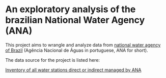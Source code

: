 # An exploratory analysis of the brazilian National Water Agency (ANA)

This project aims to wrangle and analyze data from [national water agency of Brazil](https://www.ana.gov.br/) (Agência Nacional de Águas in portuguese, ANA for short). 

The data source for the project is listed here:

[Inventory of all water stations direct or indirect managed by ANA](http://telemetriaws1.ana.gov.br/EstacoesTelemetricas.aspx)
